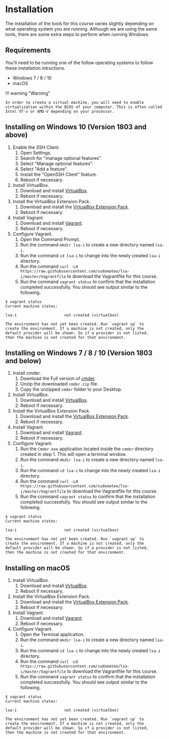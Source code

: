 # Installation

The installation of the tools for this course varies slightly depending on what operating system you are running. Although we are using the same tools, there are some extra steps to perform when running Windows. 

## Requirements

You'll need to be running one of the follow operating systems to follow these installation intructions.

* Windows 7 / 8 / 10
* macOS

!!! warning "Warning"
    
    In order to create a virtual machine, you will need to enable virtualization within the BIOS of your computer. This is often called Intel VT-x or AMD-V depending on your processor.

## Installing on Windows 10 (Version 1803 and above)

1. Enable the SSH Client.
    1. Open Settings.
    2. Search for "manage optional features".
    3. Select "Manage optional features".
    4. Select "Add a feature".
    5. Install the "OpenSSH Client" feature.
    6. Reboot if necessary.
2. Install VirtualBox.
    1. Download and install [VirtualBox](https://www.virtualbox.org/wiki/Downloads).
    2. Reboot if necessary.
3. Install the VirtualBox Extension Pack.
    1. Download and install the [VirtualBox Extension Pack](https://www.virtualbox.org/wiki/Downloads).
    2. Reboot if necessary.
4. Install Vagrant.
    1. Download and install [Vagrant](https://www.vagrantup.com/downloads.html).
    2. Reboot if necessary.
5. Configure Vagrant.
    1. Open the Command Prompt.
    2. Run the command `mkdir lsa-i` to create a new directory named `lsa-i`.
    3. Run the command `cd lsa-i` to change into the newly created `lsa-i` directory.
    4. Run the command `curl -LO https://raw.githubusercontent.com/sudomateo/lsa-i/master/Vagrantfile` to download the Vagrantfile for this course.
    5. Run the command `vagrant status` to confirm that the installation completed successfully. You should see output similar to the following.
```
$ vagrant status
Current machine states:

lsa-i                     not created (virtualbox)

The environment has not yet been created. Run `vagrant up` to
create the environment. If a machine is not created, only the
default provider will be shown. So if a provider is not listed,
then the machine is not created for that environment.
```

## Installing on Windows 7 / 8 / 10 (Version 1803 and below)

1. Install cmder.
    1. Download the Full version of [cmder](http://cmder.net).
    2. Unzip the downloaded `cmder.zip` file.
    3. Copy the unzipped `cmder` folder to your Desktop.
2. Install VirtualBox.
    1. Download and install [VirtualBox](https://www.virtualbox.org/wiki/Downloads).
    2. Reboot if necessary.
3. Install the VirtualBox Extension Pack.
    1. Download and install the [VirtualBox Extension Pack](https://www.virtualbox.org/wiki/Downloads).
    2. Reboot if necessary.
4. Install Vagrant.
    1. Download and install [Vagrant](https://www.vagrantup.com/downloads.html).
    2. Reboot if necessary.
5. Configure Vagrant.
    1. Run the `Cmder.exe` application located inside the `cmder` directory created in step 1. This will open a terminal window.
    2. Run the command `mkdir lsa-i` to create a new directory named `lsa-i`.
    3. Run the command `cd lsa-i` to change into the newly created `lsa-i` directory.
    4. Run the command `curl -LO https://raw.githubusercontent.com/sudomateo/lsa-i/master/Vagrantfile` to download the Vagrantfile for this course.
    5. Run the command `vagrant status` to confirm that the installation completed successfully. You should see output similar to the following.
```
$ vagrant status
Current machine states:

lsa-i                     not created (virtualbox)

The environment has not yet been created. Run `vagrant up` to
create the environment. If a machine is not created, only the
default provider will be shown. So if a provider is not listed,
then the machine is not created for that environment.
```

## Installing on macOS

1. Install VirtualBox.
    1. Download and install [VirtualBox](https://www.virtualbox.org/wiki/Downloads).
    2. Reboot if necessary.
2. Install the VirtualBox Extension Pack.
    1. Download and install the [VirtualBox Extension Pack](https://www.virtualbox.org/wiki/Downloads).
    2. Reboot if necessary.
3. Install Vagrant.
    1. Download and install [Vagrant](https://www.vagrantup.com/downloads.html).
    2. Reboot if necessary.
4. Configure Vagrant.
    1. Open the Terminal application.
    2. Run the command `mkdir lsa-i` to create a new directory named `lsa-i`.
    3. Run the command `cd lsa-i` to change into the newly created `lsa-i` directory.
    4. Run the command `curl -LO https://raw.githubusercontent.com/sudomateo/lsa-i/master/Vagrantfile` to download the Vagrantfile for this course.
    5. Run the command `vagrant status` to confirm that the installation completed successfully. You should see output similar to the following.
```
$ vagrant status
Current machine states:

lsa-i                     not created (virtualbox)

The environment has not yet been created. Run `vagrant up` to
create the environment. If a machine is not created, only the
default provider will be shown. So if a provider is not listed,
then the machine is not created for that environment.
```
